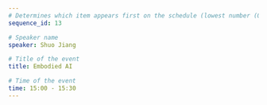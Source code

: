 ```yaml
---
# Determines which item appears first on the schedule (lowest number (0) appears first)
sequence_id: 13

# Speaker name
speaker: Shuo Jiang

# Title of the event
title: Embodied AI 

# Time of the event
time: 15:00 - 15:30
---
```

